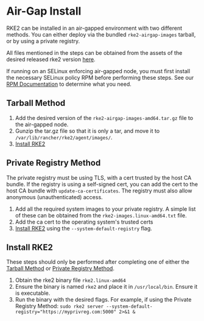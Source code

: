 # Air-Gap Install

RKE2 can be installed in an air-gapped environment with two different methods.
You can either deploy via the bundled `rke2-airgap-images` tarball, or by using a private registry.

All files mentioned in the steps can be obtained from the assets of the desired released rke2 version [here](https://github.com/rancher/rke2/releases).

If running on an SELinux enforcing air-gapped node, you must first install the necessary SELinux policy RPM before performing these steps. See our [RPM Documentation](https://github.com/rancher/rke2#rpm-repositories) to determine what you need.

## Tarball Method
1. Add the desired version of the `rke2-airgap-images-amd64.tar.gz` file to the air-gapped node.
2. Gunzip the tar.gz file so that it is only a tar, and move it to `/var/lib/rancher/rke2/agent/images/`.
3. [Install RKE2](#install-rke2)

## Private Registry Method
The private registry must be using TLS, with a cert trusted by the host CA bundle. If the registry is using a self-signed cert, you can add the cert to the host CA bundle with `update-ca-certificates`. The registry must also allow anonymous (unauthenticated) access.
1. Add all the required system images to your private registry. A simple list of these can be obtained from the `rke2-images.linux-amd64.txt` file.
2. Add the ca cert to the operating system's trusted certs
3. [Install RKE2](#install-rke2) using the `--system-default-registry` flag.

## Install RKE2
These steps should only be performed after completing one of either the [Tarball Method](#tarball-method) or [Private Registry Method](#private-registry-method).
1. Obtain the rke2 binary file `rke2.linux-amd64`
2. Ensure the binary is named `rke2` and place it in `/usr/local/bin`. Ensure it is executable.
3. Run the binary with the desired flags. For example, if using the Private Registry Method: `sudo rke2 server --system-default-registry="https://myprivreg.com:5000" 2>&1 &`
